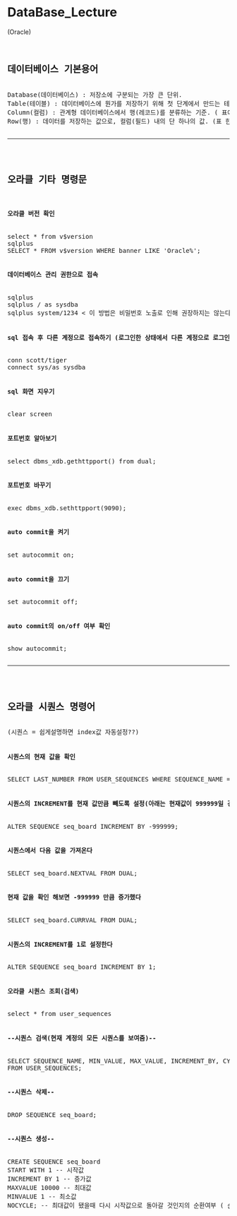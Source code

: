# DataBase_Lecture
(Oracle)

<pre>

<h2>데이터베이스 기본용어</h2>
Database(데이터베이스) : 저장소에 구분되는 가장 큰 단위.
Table(테이블) : 데이터베이스에 뭔가를 저장하기 위해 첫 단계에서 만드는 테이블 ( 쉽게 '표'라고 생각하자 )
Column(컬럼) : 관계형 데이터베이스에서 행(레코드)를 분류하는 기준. ( 표에서의 각 행에 들어갈 데이터들의 이름 ?)
Row(행) : 데이터를 저장하는 값으로, 컬럼(필드) 내의 단 하나의 값. (표 한줄)

<hr>

<h2>오라클 기타 명령문</h2>
<h4>오라클 버전 확인</h4>
select * from v$version
sqlplus
SELECT * FROM v$version WHERE banner LIKE 'Oracle%';

<h4>데이터베이스 관리 권한으로 접속</h4>
sqlplus
sqlplus / as sysdba
sqlplus system/1234 < 이 방법은 비밀번호 노출로 인해 권장하지는 않는다

<h4>sql 접속 후 다른 계정으로 접속하기 (로그인한 상태에서 다른 계정으로 로그인 하는것)</h4>
conn scott/tiger
connect sys/as sysdba

<h4>sql 화면 지우기</h4>
clear screen

<h4>포트번호 알아보기</h4>
select dbms_xdb.gethttpport() from dual;

<h4>포트번호 바꾸기</h4>
exec dbms_xdb.sethttpport(9090);

<h4>auto commit을 켜기</h4>
set autocommit on;

<h4>auto commit을 끄기</h4>
set autocommit off;

<h4>auto commit의 on/off 여부 확인</h4>
show autocommit;

<hr>

<h2>오라클 시퀀스 명령어</h2>
(시퀀스 = 쉽게설명하면 index값 자동설정??)

<h4>시퀀스의 현재 값을 확인</h4>
SELECT LAST_NUMBER FROM USER_SEQUENCES WHERE SEQUENCE_NAME = 'seq_board';

<h4>시퀀스의 INCREMENT를 현재 값만큼 빼도록 설정(아래는 현재값이 999999일 경우)</h4>
ALTER SEQUENCE seq_board INCREMENT BY -999999;

<h4>시퀀스에서 다음 값을 가져온다</h4>
SELECT seq_board.NEXTVAL FROM DUAL;

<h4>현재 값을 확인 해보면 -999999 만큼 증가했다</h4>
SELECT seq_board.CURRVAL FROM DUAL;

<h4>시퀀스의 INCREMENT를 1로 설정한다</h4>
ALTER SEQUENCE seq_board INCREMENT BY 1;

<h4>오라클 시퀀스 조회(검색)</h4>
select * from user_sequences

<h4>--시퀀스 검색(현재 계정의 모든 시퀀스를 보여줌)--</h4>
SELECT SEQUENCE_NAME, MIN_VALUE, MAX_VALUE, INCREMENT_BY, CYCLE_FLAG
FROM USER_SEQUENCES;

<h4>--시퀀스 삭제--</h4>
DROP SEQUENCE seq_board;

<h4>--시퀀스 생성--</h4>
CREATE SEQUENCE seq_board
START WITH 1 -- 시작값
INCREMENT BY 1 -- 증가값
MAXVALUE 10000 -- 최대값
MINVALUE 1 -- 최소값
NOCYCLE; -- 최대값이 됐을때 다시 시작값으로 돌아갈 것인지의 순환여부 ( 순환 시킬것이라면 CYCLE; )




</pre>
